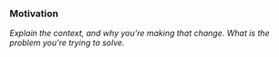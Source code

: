 ### Motivation

*Explain the context, and why you're making that change. What is the problem you're trying to solve.*
